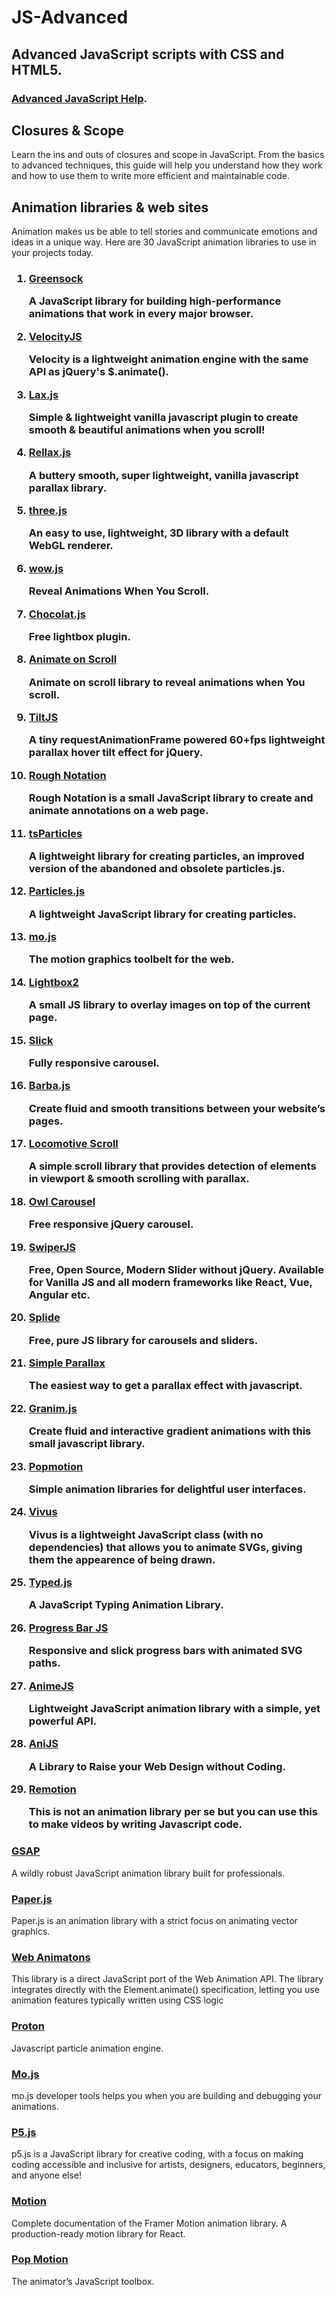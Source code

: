 <h1 id="title">JS-Advanced</h1>

<h2>Advanced JavaScript scripts with CSS and HTML5.</h2>

<h3><a href="https://www.javascripthelp.org/learn/advanced/" target="_blank" rel="noopenner noreferrer">Advanced JavaScript Help</a>.</h3>

<h2>Closures &amp; Scope</h2>
<p>Learn the ins and outs of closures and scope in JavaScript. From the basics to advanced techniques, this guide will 
help you understand how they work and how to use them to write more efficient and maintainable code.</p>

<h2>Animation libraries & web sites</h2>

<p>Animation makes us be able to tell stories and communicate emotions and ideas in a unique way. Here are 30 JavaScript animation libraries to use in your projects today.</p>

<h3>
<ol>
  <li><a href="https://greensock.com/">Greensock</a><br>
    <p>A JavaScript library for building high-performance animations that work in every major browser.</p></li>
  <li><a href="http://velocityjs.org/">VelocityJS</a><br>
    <p>Velocity is a lightweight animation engine with the same API as jQuery's $.animate().</p></li>
  <li><a href="https://github.com/alexfoxy/laxxx">Lax.js</a><br>
    <p>Simple & lightweight vanilla javascript plugin to create smooth & beautiful animations when you scroll!</p></li>
  <li><a href="https://github.com/dixonandmoe/rellax">Rellax.js</a><br>
    <p>A buttery smooth, super lightweight, vanilla javascript parallax library.</li>
  <li><a href="https://github.com/mrdoob/three.js/">three.js</a><br>
    <p>An easy to use, lightweight, 3D library with a default WebGL renderer.</p></li>
  <li><a href="https://wowjs.uk/">wow.js</a><br>
    <p>Reveal Animations When You Scroll.</p></li>
  <li><a href="http://chocolat.insipi.de/">Chocolat.js</a><br>
    <p>Free lightbox plugin.</p></li>
  <li><a href="https://michalsnik.github.io/aos/">Animate on Scroll</a><br>
    <p>Animate on scroll library to reveal animations when You scroll.</p></li>
  <li><a href="https://gijsroge.github.io/tilt.js/">TiltJS</a><br>
    <p>A tiny requestAnimationFrame powered 60+fps lightweight parallax hover tilt effect for jQuery.</p></li>
  <li><a href="https://roughnotation.com/">Rough Notation</a><br>
    <p>Rough Notation is a small JavaScript library to create and animate annotations on a web page.</p></li>
  <li><a href="https://particles.matteobruni.it/">tsParticles</a><br>
    <p>A lightweight library for creating particles, an improved version of the abandoned and obsolete particles.js.</p></li>
  <li><a href="https://vincentgarreau.com/particles.js/">Particles.js</a><br>
    <p>A lightweight JavaScript library for creating particles.</p></li>
  <li><a href="https://mojs.github.io/">mo.js</a><br>
    <p>The motion graphics toolbelt for the web.</p></li>
  <li><a href="https://lokeshdhakar.com/projects/lightbox2/">Lightbox2</a><br>
    <p>A small JS library to overlay images on top of the current page.</p></li>
  <li><a href="https://kenwheeler.github.io/slick/">Slick</a><br>
    <p>Fully responsive carousel.</p></li>
  <li><a href="https://barba.js.org/">Barba.js</a><br>
    <p>Create fluid and smooth transitions between your website’s pages.</p></li>
  <li><a href="https://locomotivemtl.github.io/locomotive-scroll/">Locomotive Scroll</a><br>
    <p>A simple scroll library that provides detection of elements in viewport & smooth scrolling with parallax.</p></li>
  <li><a href="https://owlcarousel2.github.io/OwlCarousel2/">Owl Carousel</a><br>
    <p>Free responsive jQuery carousel.</p></li>
  <li><a href="https://swiperjs.com/">SwiperJS</a><br>
    <p>Free, Open Source, Modern Slider without jQuery. Available for Vanilla JS and all modern frameworks like React, Vue, Angular etc.</p></li>
  <li><a href="https://splidejs.com/">Splide</a><br>
    <p>Free, pure JS library for carousels and sliders.</p></li>
  <li><a href="https://simpleparallax.com/">Simple Parallax</a><br>
    <p>The easiest way to get a parallax effect with javascript.</p></li>
  <li><a href="https://sarcadass.github.io/granim.js/index.html">Granim.js</a><br>
    <p>Create fluid and interactive gradient animations with this small javascript library.</p></li>
  <li><a href="https://popmotion.io/">Popmotion</a><br>
    <p>Simple animation libraries for delightful user interfaces.</p></li>
  <li><a href="https://maxwellito.github.io/vivus/">Vivus</a><br>
    <p>Vivus is a lightweight JavaScript class (with no dependencies) that allows you to animate SVGs, giving them the appearence of being drawn.</p></li>
  <li><a href="https://mattboldt.com/demos/typed-js/">Typed.js</a><br>
    <p>A JavaScript Typing Animation Library.</p></li>
  <li><a href="https://kimmobrunfeldt.github.io/progressbar.js/">Progress Bar JS</a><br>
    <p>Responsive and slick progress bars with animated SVG paths.</p></li>
  <li><a href="https://animejs.com/">AnimeJS</a><br>
    <p>Lightweight JavaScript animation library with a simple, yet powerful API.</p></li>
  <li><a href="https://anijs.github.io/">AniJS</a><br>
    <p>A Library to Raise your Web Design without Coding.</p></li>
  <li><a href="https://www.remotion.dev/">Remotion</a><br>
    <p>This is not an animation library per se but you can use this to make videos by writing Javascript code.</p></li>
</ol>
</h3>

<h3><a href="https://gsap.com/">GSAP</a><br></h3>
  <p>A wildly robust JavaScript animation library built for professionals.</p>
<h3><a href="http://paperjs.org/">Paper.js</a><br></h3>
<p>Paper.js is an animation library with a strict focus on animating vector graphics.</p>
<h3><a href="https://web-animations.github.io/web-animations-demos/">Web Animatons</a><br></h3>
<p>This library is a direct JavaScript port of the Web Animation API. The library integrates directly with 
  the Element.animate() specification, letting you use animation features typically written using CSS logic</p>
<h3><a href="https://drawcall.github.io/Proton/">Proton</a><br></h3>
<p>Javascript particle animation engine.</p>
<h3><a href="https://mojs.github.io/">Mo.js</a><br></h3>
<p>mo.js developer tools helps you when you are building and debugging your animations.</p>
<h3><a href="https://p5js.org/">P5.js</a><br></h3>
<p>p5.js is a JavaScript library for creative coding, with a focus on making coding accessible and 
  inclusive for artists, designers, educators, beginners, and anyone else! </p>
<h3><a href="https://www.framer.com/motion/">Motion</a><br></h3>
<p>Complete documentation of the Framer Motion animation library. A production-ready motion library for React.</p>
<h3><a href="https://popmotion.io/">Pop Motion</a><br></h3>
<p>The animator’s JavaScript toolbox.</p>

